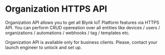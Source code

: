 # Organization HTTPS API

Organization API allows you to get all Blynk IoT Platform features via HTTPS API. You can perform CRUD opereation over all entities like devices / users / organizations / automations / webhooks / tag / templates etc.

Organization API is available only for business clients. Please, contact your launch engineer to unlock and set up.
